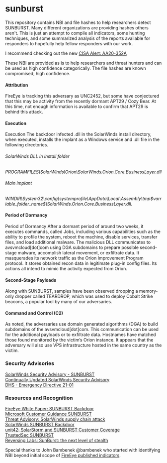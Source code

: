 # sunburst
This repository contains NBI and file hashes to help researchers detect SUNBURST. Many different organizations are providing hashes others aren't. This is just an attempt to compile all indicators, some hunting techniques, and some summarized analysis of the reports available for responders to hopefully help fellow responders with our work.

I recommend checking out the new [CISA Alert: AA20-352A](https://us-cert.cisa.gov/ncas/alerts/aa20-352a)

These NBI are provided as is to help researchers and threat hunters and can be used as high confidence categorically.
The file hashes are known compromised, high confidence.

#### Attribution
FireEye is tracking this adversary as UNC2452, but some have conjectured that this may be activity from the recently dormant APT29 / Cozy Bear. At this time, not enough information is available to confirm that APT29 is behind this attack.

#### Execution
Execution
The backdoor infected .dll in the SolarWinds install directory, when executed, installs the implant as a Windows service and .dll file in the following directories.

###### SolarWinds DLL in install folder
_PROGRAMFILES\SolarWinds\Orion\SolarWinds.Orion.Core.BusinessLayer.dll_

###### Main implant
_WINDIR\System32\config\systemprofile\AppData\Local\Assembly\tmp\$varriable_folder_name$\SolarWinds.Orion.Core.BusinessLayer.dll._

#### Period of Dormancy
Period of Dormancy
After a dormant period of around two weeks, it executes commands, called Jobs, including various capabilities such as the ability to profile the system, reboot the machine, disable services, transfer files, and load additional malware. The malicious DLL communicates to avsvmcloud[dot]com using DGA subdomains to prepare possible second-stage malware, accomplish lateral movement, or exfiltrate data. It masquerades its network traffic as the Orion Improvement Program protocol. It stores obtained recon data in legitimate plug-in config files. Its actions all intend to mimic the activity expected from Orion.

#### Second-Stage Payloads
Along with SUNBURST, samples have been observed dropping a memory-only dropper called TEARDROP, which was used to deploy Cobalt Strike beacons, a popular tool by many of our adversaries.

#### Command and Control (C2)
As noted, the adversaries use domain generated algorithms (DGA) to build subdomains of the avsvmcloud[dot]com. This communication can be used for the additional payloads or to exfiltrate data. Hostnames have matched those found monitored by the victim’s Orion instance. It appears that the adversary will also use VPS infrastructure hosted in the same country as the victim.

### Security Advisories  
[SolarWinds Security Advisory - SUNBURST](https://www.solarwinds.com/securityadvisory) </br>
[Continually Updated SolarWinds Security Advisory](https://www.solarwinds.com/securityadvisory)</br>
[DHS - Emergency Directive 21-01](https://cyber.dhs.gov/ed/21-01/)

### Resources and Recognition
[FireEye White Paper: SUNBURST Backdoor](https://www.fireeye.com/blog/threat-research/2020/12/evasive-attacker-leverages-solarwinds-supply-chain-compromises-with-sunburst-backdoor.html)</br>
[Microsoft Customer Guidance SUNBURST](https://msrc-blog.microsoft.com/2020/12/13/customer-guidance-on-recent-nation-state-cyber-attacks)</br>
[Threat Advisory: SolarWinds supply chain attack](https://blog.talosintelligence.com/2020/12/solarwinds-supplychain-coverage.html)</br>
[SolarWinds SUNBURST Backdoor](https://blog.rapid7.com/2020/12/14/solarwinds-sunburst-backdoor-supply-chain-attack-what-you-need-to-know/)</br>
[unit42: SolarStorm and SUNBURST Customer Coverage](https://unit42.paloaltonetworks.com/fireeye-solarstorm-sunburst/)</br>
[TrustedSec SUNBURST](https://www.trustedsec.com/blog/solarwinds-orion-and-unc2452-summary-and-recommendations/)</br>
[Reversing Labs: SunBurst: the next level of stealth](https://blog.reversinglabs.com/blog/sunburst-the-next-level-of-stealth)

Special thanks to John Bambenek @bambenek who started with identifying NBI beyond initial scope of [FireEye published indicators](https://github.com/fireeye/sunburst_countermeasures).
